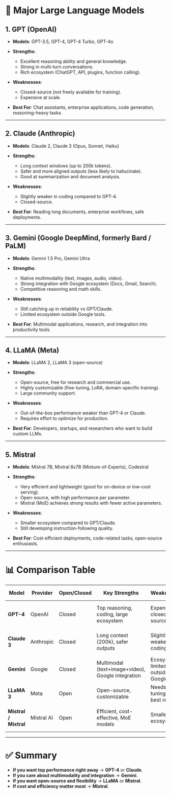 # 🌟 Major Large Language Models

## 1. **GPT (OpenAI)**

* **Models**: GPT-3.5, GPT-4, GPT-4 Turbo, GPT-4o
* **Strengths**:

  * Excellent reasoning ability and general knowledge.
  * Strong in multi-turn conversations.
  * Rich ecosystem (ChatGPT, API, plugins, function calling).
* **Weaknesses**:

  * Closed-source (not freely available for training).
  * Expensive at scale.
* **Best For**: Chat assistants, enterprise applications, code generation, reasoning-heavy tasks.

---

## 2. **Claude (Anthropic)**

* **Models**: Claude 2, Claude 3 (Opus, Sonnet, Haiku)
* **Strengths**:

  * Long context windows (up to 200k tokens).
  * Safer and more aligned outputs (less likely to hallucinate).
  * Good at summarization and document analysis.
* **Weaknesses**:

  * Slightly weaker in coding compared to GPT-4.
  * Closed-source.
* **Best For**: Reading long documents, enterprise workflows, safe deployments.

---

## 3. **Gemini (Google DeepMind, formerly Bard / PaLM)**

* **Models**: Gemini 1.5 Pro, Gemini Ultra
* **Strengths**:

  * Native multimodality (text, images, audio, video).
  * Strong integration with Google ecosystem (Docs, Gmail, Search).
  * Competitive reasoning and math skills.
* **Weaknesses**:

  * Still catching up in reliability vs GPT/Claude.
  * Limited ecosystem outside Google tools.
* **Best For**: Multimodal applications, research, and integration into productivity tools.

---

## 4. **LLaMA (Meta)**

* **Models**: LLaMA 2, LLaMA 3 (open-source)
* **Strengths**:

  * Open-source, free for research and commercial use.
  * Highly customizable (fine-tuning, LoRA, domain-specific training).
  * Large community support.
* **Weaknesses**:

  * Out-of-the-box performance weaker than GPT-4 or Claude.
  * Requires effort to optimize for production.
* **Best For**: Developers, startups, and researchers who want to build custom LLMs.

---

## 5. **Mistral**

* **Models**: Mistral 7B, Mixtral 8x7B (Mixture-of-Experts), Codestral
* **Strengths**:

  * Very efficient and lightweight (good for on-device or low-cost serving).
  * Open-source, with high performance per parameter.
  * Mixtral (MoE) achieves strong results with fewer active parameters.
* **Weaknesses**:

  * Smaller ecosystem compared to GPT/Claude.
  * Still developing instruction-following quality.
* **Best For**: Cost-efficient deployments, code-related tasks, open-source enthusiasts.

---

# 📊 Comparison Table

| Model                 | Provider   | Open/Closed | Key Strengths                                     | Weaknesses                         | Best Use Cases                                |
| --------------------- | ---------- | ----------- | ------------------------------------------------- | ---------------------------------- | --------------------------------------------- |
| **GPT-4**             | OpenAI     | Closed      | Top reasoning, coding, large ecosystem            | Expensive, closed-source           | Chatbots, enterprise AI, reasoning-heavy apps |
| **Claude 3**          | Anthropic  | Closed      | Long context (200k), safer outputs                | Slightly weaker coding             | Summarization, long-document analysis         |
| **Gemini**            | Google     | Closed      | Multimodal (text+image+video), Google integration | Ecosystem limited outside Google   | Multimodal AI, productivity tools             |
| **LLaMA 3**           | Meta       | Open        | Open-source, customizable                         | Needs fine-tuning for best results | Research, custom AI, startups                 |
| **Mistral / Mixtral** | Mistral AI | Open        | Efficient, cost-effective, MoE models             | Smaller ecosystem                  | Lightweight deployments, open-source projects |

---

# ✅ Summary

* **If you want top performance right away** → **GPT-4** or **Claude**.
* **If you care about multimodality and integration** → **Gemini**.
* **If you want open-source and flexibility** → **LLaMA** or **Mistral**.
* **If cost and efficiency matter most** → **Mistral**.
